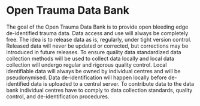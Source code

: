 # Open Trauma Data Bank
The goal of the Open Trauma Data Bank is to provide open bleeding edge
de-identified trauma data. Data access and use will always be completely
free. The idea is to release data as is, regularly, under tight version
control. Released data will never be updated or corrected, but corrections may
be introduced in future releases. To ensure quality data standardized data
collection methods will be used to collect data locally and local data
collection will undergo regular and rigorous quality control. Local identifiable
data will always be owned by individual centres and will be pseudonymised. Data
de-identification will happen locally before de-identified data is uploaded to a
central server. To contribute data to the data bank individual centres have to
comply to data collection standards, quality control, and de-identification
procedures.





